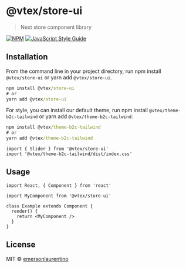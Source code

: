# @vtex/store-ui

> Next store component library

[![NPM](https://img.shields.io/npm/v/@vtex/store-ui.svg)](https://www.npmjs.com/package/@vtex/store-ui) [![JavaScript Style Guide](https://img.shields.io/badge/code_style-standard-brightgreen.svg)](https://standardjs.com)

## Installation

From the command line in your project directory, run npm install `@vtex/store-ui` or yarn add `@vtex/store-ui`.

```cmd
npm install @vtex/store-ui
# or
yarn add @vtex/store-ui
```

For style, you can install our default theme, run npm install `@vtex/theme-b2c-tailwind` or yarn add `@vtex/theme-b2c-tailwind`:

```cmd
npm install @vtex/theme-b2c-tailwind
# or
yarn add @vtex/theme-b2c-tailwind
```

```tsx
import { Slider } from '@vtex/store-ui'
import '@vtex/theme-b2c-tailwind/dist/index.css'
```

## Usage

```tsx
import React, { Component } from 'react'

import MyComponent from '@vtex/store-ui'

class Example extends Component {
  render() {
    return <MyComponent />
  }
}
```

## License

MIT © [emersonlaurentino](https://github.com/emersonlaurentino)
